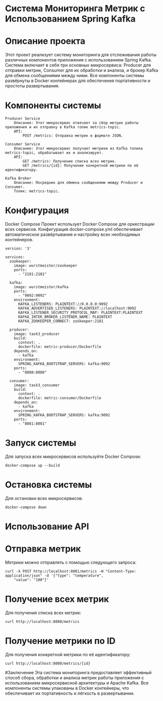 # Система Мониторинга Метрик с Использованием Spring Kafka
# Описание проекта

Этот проект реализует систему мониторинга для отслеживания работы различных компонентов приложения с использованием Spring Kafka. Система включает в себя три основных микросервиса: Producer для отправки метрик, Consumer для их обработки и анализа, и брокер Kafka для обмена сообщениями между ними. Все компоненты системы развёрнуты в Docker контейнерах для обеспечения портативности и простоты развертывания.

# Компоненты системы
    Producer Service
        Описание: Этот микросервис отвечает за сбор метрик работы приложения и их отправку в Kafka топик metrics-topic.
        API:
            POST /metrics: Отправка метрик в формате JSON.

    Consumer Service
        Описание: Этот микросервис получает метрики из Kafka топика metrics-topic, обрабатывает их и анализирует.
        API:
            GET /metrics: Получение списка всех метрик.
            GET /metrics/{id}: Получение конкретной метрики по её идентификатору.

    Kafka Broker
        Описание: Посредник для обмена сообщениями между Producer и Consumer.
        Топик: metrics-topic.

# Конфигурация
Docker Compose
Проект использует Docker Compose для оркестрации всех сервисов. Конфигурация docker-compose.yml обеспечивает автоматическое развёртывание и настройку всех необходимых контейнеров.

    version: '3'
    
    services:
      zookeeper:
        image: wurstmeister/zookeeper
        ports:
          - "2181:2181"
    
      kafka:
        image: wurstmeister/kafka
        ports:
          - "9092:9092"
        environment:
          KAFKA_LISTENERS: PLAINTEXT://0.0.0.0:9092
          KAFKA_ADVERTISED_LISTENERS: PLAINTEXT://localhost:9092
          KAFKA_LISTENER_SECURITY_PROTOCOL_MAP: PLAINTEXT:PLAINTEXT
          KAFKA_INTER_BROKER_LISTENER_NAME: PLAINTEXT
          KAFKA_ZOOKEEPER_CONNECT: zookeeper:2181
    
      producer:
        image: task3_producer
        build:
          context: .
          dockerfile: metric-producer/Dockerfile
        depends_on:
          - kafka
        environment:
          SPRING_KAFKA_BOOTSTRAP_SERVERS: kafka:9092
        ports:
          - "8080:8080"
    
      consumer:
        image: task3_consumer
        build:
          context: .
          dockerfile: metric-consumer/Dockerfile
        depends_on:
          - kafka
        environment:
          SPRING_KAFKA_BOOTSTRAP_SERVERS: kafka:9092
        ports:
          - "8081:8081"
          

# Запуск системы

Для запуска всех микросервисов используйте Docker Compose:

    docker-compose up --build

# Остановка системы

Для остановки всех микросервисов:

    docker-compose down

# Использование API
# Отправка метрик

Метрики можно отправлять с помощью следующего запроса:

    curl -X POST http://localhost:8081/metrics -H "Content-Type: application/json" -d '{"type": "temperature",
        "value": "100"}'

# Получение всех метрик

Для получения списка всех метрик:

    curl http://localhost:8080/metrics

# Получение метрики по ID

Для получения конкретной метрики по её идентификатору:

    curl http://localhost:8080/metrics/{id}

#Заключение
Эта система мониторинга предоставляет эффективный способ сбора, обработки и анализа метрик работы приложения с использованием микросервисной архитектуры и Apache Kafka. Все компоненты системы упакованы в Docker контейнеры, что обеспечивает их портативность и лёгкость в развертывании.

